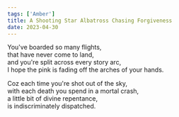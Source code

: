 ```yaml
---
tags: ['Amber']
title: A Shooting Star Albatross Chasing Forgiveness
date: 2023-04-30
---
```


You've boarded so many flights,  
that have never come to land,  
and you're split across every story arc,  
I hope the pink is fading off the arches of your hands.

Coz each time you're shot out of the sky,  
with each death you spend in a mortal crash,  
a little bit of divine repentance,  
is indiscriminately dispatched.
